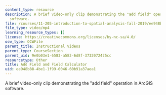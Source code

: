 ```yaml
---
content_type: resource
description: A brief video-only clip demonstrating the "add field" operation in ArcGIS
  software.
file: /courses/11-205-introduction-to-spatial-analysis-fall-2019/ee948b884be11f99004660b91a37aea1_MIT11_205F19_add_field.mp4
file_type: video/mp4
learning_resource_types: []
license: https://creativecommons.org/licenses/by-nc-sa/4.0/
ocw_type: OCWFile
parent_title: Instructional Videos
parent_type: CourseSection
parent_uid: 9e0b03e1-6583-a583-6d8f-3732072425cc
resourcetype: Other
title: Add Field and Field Calculator
uid: ee948b88-4be1-1f99-0046-60b91a37aea1
---
```

A brief video-only clip demonstrating the "add field" operation in ArcGIS software.